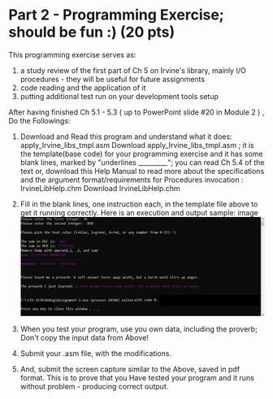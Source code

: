 # Part 2 - Programming Exercise; should be fun :) (20 pts)

This programming exercise serves as:
1. a study review of the first part of Ch 5 on Irvine's library, mainly I/O procedures - they will be useful for future assignments
2. code reading and the application of it
3. putting additional test run on your development tools setup

After having finished Ch 5.1 - 5.3 ( up to PowerPoint slide #20 in Module 2 ) , Do the Followings:
1) Download and Read this program and understand what it does: apply_Irvine_libs_tmpl.asm Download apply_Irvine_libs_tmpl.asm  ; it is the template(base code) for your programming exercise and it has some blank lines, marked by "underlines _________"; you can read Ch 5.4 of the text or, download this Help Manual to read more about the specifications and the argument format/requirements for Procedures invocation : IrvineLibHelp.chm Download IrvineLibHelp.chm 
2) Fill in the blank lines, one instruction each, in the template file above to get it running correctly. Here is an execution and output sample:
image
![Sample Image](https://github.com/hsp-org/CIS-21JA/blob/main/Assignment%20%232/image.png)

4) When you test your program, use you own data, including the proverb; Don't copy the input data from Above!

5) Submit your .asm file, with the modifications.

6) And, submit the screen capture similar to the Above, saved in pdf format. This is to prove that you Have tested your program and it runs without problem - producing correct output.
